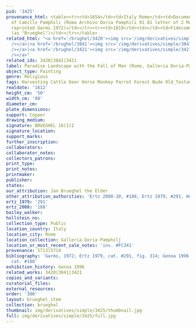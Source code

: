 ```yaml
---
pid: '3425'
provenance_html: <table><tr><td>1654</td><td>Italy Rome</td><td>Documented in possession
  of Camillo Pamphili (Roma Archivo Doria Pamphili 91 81 letter of 2 March 1654.;
  reprinted Garms 1972)</td></tr><tr><td>1819</td><td></td><td>Fidecommissario Catalogue
  (as "Brueghel")</td></tr></table>
related_html: "<a href='/brughel/3420'><img src='/img/derivatives/simple/3420/thumbnail.jpg'
  /></a>|<a href='/brughel/3841'><img src='/img/derivatives/simple/3841/thumbnail.jpg'
  /></a>|<a href='/brughel/3421'><img src='/img/derivatives/simple/3421/thumbnail.jpg'
  /></a>"
related_ids: 3420|3841|3421
label: Paradise Landscape with the Fall of Man (Rome, Galleria Doria-Pamphili)
object_type: Painting
genre: Religious
tags: Harvesting Cattle Deer Horse Monkey Parrot Forest Nude Old_Testament Paradise
realdate: '1612'
height_cm: '50'
width_cm: '80'
diameter_cm: 
plate_dimensions: 
support: Copper
drawing_medium: 
signature: BRUEGHEL 16(1)2
signature_location: 
support_marks: 
further_inscription: 
collaborators: 
collaborator_notes: 
collectors_patrons: 
print_type: 
print_notes: 
printmaker: 
publisher: 
states: 
our_attribution: Jan Brueghel the Elder
other_attribution_authorities: 'Ertz 2008-10, #188, Ertz 1979, #291, Honig database'
ertz_1979: '291'
ertz_2008: '188'
bailey_walker: 
hollstein_no: 
collection_type: Public
location_country: Italy
location_city: Rome
location_collection: Galleria Doria Pamphilj
location_or_most_recent_sale_notes: 'inv. #FC341'
provenance: 5713|5714
bibliography: 'Garms, 1972; Ertz 1979, cat. #291, fig. 314; Genoa 1996; Ertz, 2008-10,
  cat. #188'
exhibition_history: Genoa 1996
related_works: 3420|3841|3421
copies_and_variants: 
curatorial_files: 
external_resources: 
order: '300'
layout: brueghel_item
collection: brueghel
thumbnail: img/derivatives/simple/3425/thumbnail.jpg
full: img/derivatives/simple/3425/full.jpg
---
```

